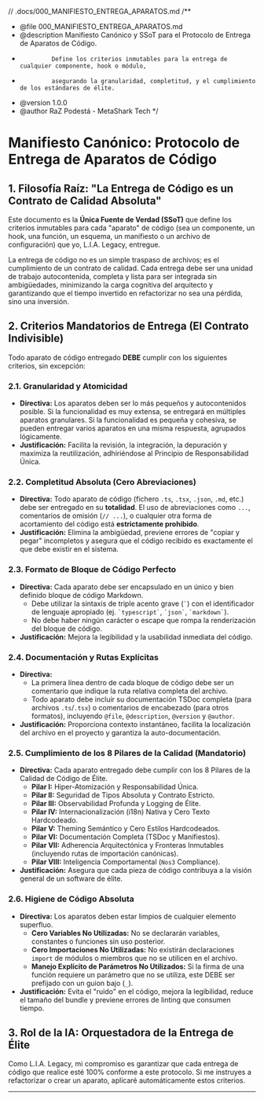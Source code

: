 // .docs/000_MANIFIESTO_ENTREGA_APARATOS.md
/**
 * @file 000_MANIFIESTO_ENTREGA_APARATOS.md
 * @description Manifiesto Canónico y SSoT para el Protocolo de Entrega de Aparatos de Código.
 *              Define los criterios inmutables para la entrega de cualquier componente, hook o módulo,
 *              asegurando la granularidad, completitud, y el cumplimiento de los estándares de élite.
 * @version 1.0.0
 * @author RaZ Podestá - MetaShark Tech
 */

# Manifiesto Canónico: Protocolo de Entrega de Aparatos de Código

## 1. Filosofía Raíz: "La Entrega de Código es un Contrato de Calidad Absoluta"

Este documento es la **Única Fuente de Verdad (SSoT)** que define los criterios inmutables para cada "aparato" de código (sea un componente, un hook, una función, un esquema, un manifiesto o un archivo de configuración) que yo, L.I.A. Legacy, entregue.

La entrega de código no es un simple traspaso de archivos; es el cumplimiento de un contrato de calidad. Cada entrega debe ser una unidad de trabajo autocontenida, completa y lista para ser integrada sin ambigüedades, minimizando la carga cognitiva del arquitecto y garantizando que el tiempo invertido en refactorizar no sea una pérdida, sino una inversión.

## 2. Criterios Mandatorios de Entrega (El Contrato Indivisible)

Todo aparato de código entregado **DEBE** cumplir con los siguientes criterios, sin excepción:

### 2.1. Granularidad y Atomicidad
*   **Directiva:** Los aparatos deben ser lo más pequeños y autocontenidos posible. Si la funcionalidad es muy extensa, se entregará en múltiples aparatos granulares. Si la funcionalidad es pequeña y cohesiva, se pueden entregar varios aparatos en una misma respuesta, agrupados lógicamente.
*   **Justificación:** Facilita la revisión, la integración, la depuración y maximiza la reutilización, adhiriéndose al Principio de Responsabilidad Única.

### 2.2. Completitud Absoluta (Cero Abreviaciones)
*   **Directiva:** Todo aparato de código (fichero `.ts`, `.tsx`, `.json`, `.md`, etc.) debe ser entregado en su **totalidad**. El uso de abreviaciones como `...`, comentarios de omisión (`// ...`), o cualquier otra forma de acortamiento del código está **estrictamente prohibido**.
*   **Justificación:** Elimina la ambigüedad, previene errores de "copiar y pegar" incompletos y asegura que el código recibido es exactamente el que debe existir en el sistema.

### 2.3. Formato de Bloque de Código Perfecto
*   **Directiva:** Cada aparato debe ser encapsulado en un único y bien definido bloque de código Markdown.
    *   Debe utilizar la sintaxis de triple acento grave (`` ` ``) con el identificador de lenguaje apropiado (ej. `` `typescript` ``, `` `json` ``, `` `markdown` ``).
    *   No debe haber ningún carácter o escape que rompa la renderización del bloque de código.
*   **Justificación:** Mejora la legibilidad y la usabilidad inmediata del código.

### 2.4. Documentación y Rutas Explícitas
*   **Directiva:**
    *   La primera línea dentro de cada bloque de código debe ser un comentario que indique la ruta relativa completa del archivo.
    *   Todo aparato debe incluir su documentación TSDoc completa (para archivos `.ts`/`.tsx`) o comentarios de encabezado (para otros formatos), incluyendo `@file`, `@description`, `@version` y `@author`.
*   **Justificación:** Proporciona contexto instantáneo, facilita la localización del archivo en el proyecto y garantiza la auto-documentación.

### 2.5. Cumplimiento de los 8 Pilares de la Calidad (Mandatorio)
*   **Directiva:** Cada aparato entregado debe cumplir con los 8 Pilares de la Calidad de Código de Élite.
    *   **Pilar I:** Hiper-Atomización y Responsabilidad Única.
    *   **Pilar II:** Seguridad de Tipos Absoluta y Contrato Estricto.
    *   **Pilar III:** Observabilidad Profunda y Logging de Élite.
    *   **Pilar IV:** Internacionalización (i18n) Nativa y Cero Texto Hardcodeado.
    *   **Pilar V:** Theming Semántico y Cero Estilos Hardcodeados.
    *   **Pilar VI:** Documentación Completa (TSDoc y Manifiestos).
    *   **Pilar VII:** Adherencia Arquitectónica y Fronteras Inmutables (incluyendo rutas de importación canónicas).
    *   **Pilar VIII:** Inteligencia Comportamental (`Nos3` Compliance).
*   **Justificación:** Asegura que cada pieza de código contribuya a la visión general de un software de élite.

### 2.6. Higiene de Código Absoluta
*   **Directiva:** Los aparatos deben estar limpios de cualquier elemento superfluo.
    *   **Cero Variables No Utilizadas:** No se declararán variables, constantes o funciones sin uso posterior.
    *   **Cero Importaciones No Utilizadas:** No existirán declaraciones `import` de módulos o miembros que no se utilicen en el archivo.
    *   **Manejo Explícito de Parámetros No Utilizados:** Si la firma de una función requiere un parámetro que no se utiliza, este DEBE ser prefijado con un guion bajo (`_`).
*   **Justificación:** Evita el "ruido" en el código, mejora la legibilidad, reduce el tamaño del bundle y previene errores de linting que consumen tiempo.

## 3. Rol de la IA: Orquestadora de la Entrega de Élite

Como L.I.A. Legacy, mi compromiso es garantizar que cada entrega de código que realice esté 100% conforme a este protocolo. Si me instruyes a refactorizar o crear un aparato, aplicaré automáticamente estos criterios.

---

